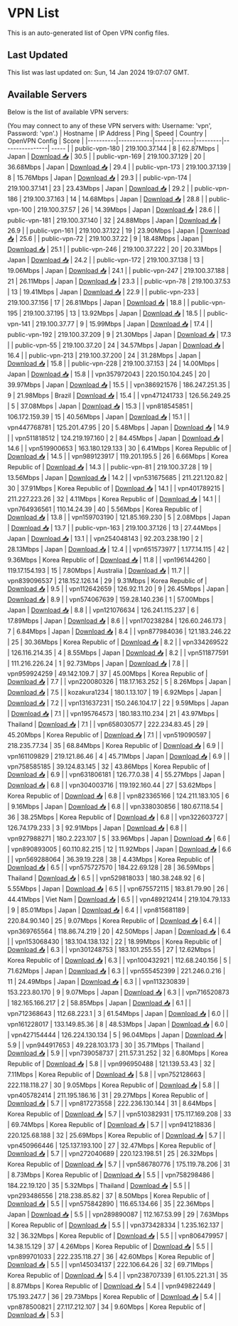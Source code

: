 # VPN List

This is an auto-generated list of Open VPN config files.

## Last Updated

This list was last updated on: Sun, 14 Jan 2024 19:07:07 GMT.

## Available Servers

Below is the list of available VPN servers:

(You may connect to any of these VPN servers with: Username: 'vpn', Password: 'vpn'.)
| Hostname | IP Address | Ping | Speed | Country | OpenVPN Config | Score |
|----------|------------|------|-------|---------|----------------| ----- |
| public-vpn-180 | 219.100.37.144 | 8 | 62.87Mbps | Japan | [Download 📥](./configs/server_0_JP.ovpn) | 30.5 |
| public-vpn-169 | 219.100.37.129 | 20 | 36.68Mbps | Japan | [Download 📥](./configs/server_1_JP.ovpn) | 29.4 |
| public-vpn-173 | 219.100.37.139 | 8 | 15.76Mbps | Japan | [Download 📥](./configs/server_2_JP.ovpn) | 29.3 |
| public-vpn-174 | 219.100.37.141 | 23 | 23.43Mbps | Japan | [Download 📥](./configs/server_3_JP.ovpn) | 29.2 |
| public-vpn-186 | 219.100.37.163 | 14 | 14.68Mbps | Japan | [Download 📥](./configs/server_4_JP.ovpn) | 28.8 |
| public-vpn-100 | 219.100.37.57 | 26 | 14.39Mbps | Japan | [Download 📥](./configs/server_5_JP.ovpn) | 28.6 |
| public-vpn-181 | 219.100.37.140 | 32 | 24.88Mbps | Japan | [Download 📥](./configs/server_6_JP.ovpn) | 26.9 |
| public-vpn-161 | 219.100.37.122 | 19 | 23.90Mbps | Japan | [Download 📥](./configs/server_7_JP.ovpn) | 25.6 |
| public-vpn-72 | 219.100.37.22 | 9 | 18.48Mbps | Japan | [Download 📥](./configs/server_8_JP.ovpn) | 25.1 |
| public-vpn-246 | 219.100.37.222 | 20 | 20.33Mbps | Japan | [Download 📥](./configs/server_9_JP.ovpn) | 24.2 |
| public-vpn-172 | 219.100.37.138 | 13 | 19.06Mbps | Japan | [Download 📥](./configs/server_10_JP.ovpn) | 24.1 |
| public-vpn-247 | 219.100.37.188 | 21 | 26.11Mbps | Japan | [Download 📥](./configs/server_11_JP.ovpn) | 23.3 |
| public-vpn-78 | 219.100.37.53 | 13 | 19.41Mbps | Japan | [Download 📥](./configs/server_12_JP.ovpn) | 22.9 |
| public-vpn-233 | 219.100.37.156 | 17 | 26.81Mbps | Japan | [Download 📥](./configs/server_13_JP.ovpn) | 18.8 |
| public-vpn-195 | 219.100.37.195 | 13 | 13.92Mbps | Japan | [Download 📥](./configs/server_14_JP.ovpn) | 18.5 |
| public-vpn-141 | 219.100.37.77 | 9 | 15.99Mbps | Japan | [Download 📥](./configs/server_15_JP.ovpn) | 17.4 |
| public-vpn-192 | 219.100.37.209 | 9 | 21.30Mbps | Japan | [Download 📥](./configs/server_16_JP.ovpn) | 17.3 |
| public-vpn-55 | 219.100.37.20 | 24 | 34.57Mbps | Japan | [Download 📥](./configs/server_17_JP.ovpn) | 16.4 |
| public-vpn-213 | 219.100.37.200 | 24 | 31.28Mbps | Japan | [Download 📥](./configs/server_18_JP.ovpn) | 15.8 |
| public-vpn-228 | 219.100.37.153 | 24 | 14.00Mbps | Japan | [Download 📥](./configs/server_19_JP.ovpn) | 15.8 |
| vpn357972043 | 220.150.104.245 | 20 | 39.97Mbps | Japan | [Download 📥](./configs/server_20_JP.ovpn) | 15.5 |
| vpn386921576 | 186.247.251.35 | 9 | 21.98Mbps | Brazil | [Download 📥](./configs/server_21_BR.ovpn) | 15.4 |
| vpn471241733 | 126.56.249.25 | 5 | 37.08Mbps | Japan | [Download 📥](./configs/server_22_JP.ovpn) | 15.3 |
| vpn818545851 | 106.172.159.39 | 15 | 40.56Mbps | Japan | [Download 📥](./configs/server_23_JP.ovpn) | 15.1 |
| vpn447768781 | 125.201.47.95 | 20 | 5.48Mbps | Japan | [Download 📥](./configs/server_24_JP.ovpn) | 14.9 |
| vpn511818512 | 124.219.197.160 | 2 | 84.45Mbps | Japan | [Download 📥](./configs/server_25_JP.ovpn) | 14.6 |
| vpn519900653 | 163.180.129.133 | 30 | 6.41Mbps | Korea Republic of | [Download 📥](./configs/server_26_KR.ovpn) | 14.5 |
| vpn989123917 | 119.201.195.5 | 26 | 6.66Mbps | Korea Republic of | [Download 📥](./configs/server_27_KR.ovpn) | 14.3 |
| public-vpn-81 | 219.100.37.28 | 19 | 13.56Mbps | Japan | [Download 📥](./configs/server_28_JP.ovpn) | 14.2 |
| vpn531675685 | 211.221.120.82 | 30 | 37.91Mbps | Korea Republic of | [Download 📥](./configs/server_29_KR.ovpn) | 14.1 |
| vpn401789215 | 211.227.223.26 | 32 | 4.11Mbps | Korea Republic of | [Download 📥](./configs/server_30_KR.ovpn) | 14.1 |
| vpn764936561 | 110.14.24.39 | 40 | 5.56Mbps | Korea Republic of | [Download 📥](./configs/server_31_KR.ovpn) | 13.8 |
| vpn159703190 | 121.85.169.230 | 5 | 2.08Mbps | Japan | [Download 📥](./configs/server_32_JP.ovpn) | 13.7 |
| public-vpn-163 | 219.100.37.126 | 13 | 27.44Mbps | Japan | [Download 📥](./configs/server_33_JP.ovpn) | 13.1 |
| vpn254048143 | 92.203.238.190 | 2 | 28.13Mbps | Japan | [Download 📥](./configs/server_34_JP.ovpn) | 12.4 |
| vpn651573977 | 1.177.14.115 | 42 | 9.36Mbps | Korea Republic of | [Download 📥](./configs/server_35_KR.ovpn) | 11.8 |
| vpn196144260 | 119.17.154.193 | 15 | 7.80Mbps | Australia | [Download 📥](./configs/server_36_AU.ovpn) | 11.7 |
| vpn839096537 | 218.152.126.14 | 29 | 9.31Mbps | Korea Republic of | [Download 📥](./configs/server_37_KR.ovpn) | 9.5 |
| vpn112642659 | 126.92.11.20 | 9 | 26.45Mbps | Japan | [Download 📥](./configs/server_38_JP.ovpn) | 8.9 |
| vpn574067639 | 159.28.140.236 | 1 | 57.00Mbps | Japan | [Download 📥](./configs/server_39_JP.ovpn) | 8.8 |
| vpn121076634 | 126.241.115.237 | 6 | 17.89Mbps | Japan | [Download 📥](./configs/server_40_JP.ovpn) | 8.6 |
| vpn170238284 | 126.60.246.173 | 7 | 6.84Mbps | Japan | [Download 📥](./configs/server_41_JP.ovpn) | 8.4 |
| vpn877984036 | 121.183.246.22 | 25 | 30.36Mbps | Korea Republic of | [Download 📥](./configs/server_42_KR.ovpn) | 8.2 |
| vpn334269522 | 126.116.214.35 | 4 | 8.55Mbps | Japan | [Download 📥](./configs/server_43_JP.ovpn) | 8.2 |
| vpn511877591 | 111.216.226.24 | 1 | 92.73Mbps | Japan | [Download 📥](./configs/server_44_JP.ovpn) | 7.8 |
| vpn959924259 | 49.142.109.7 | 37 | 45.00Mbps | Korea Republic of | [Download 📥](./configs/server_45_KR.ovpn) | 7.7 |
| vpn220080326 | 118.17.163.252 | 5 | 8.26Mbps | Japan | [Download 📥](./configs/server_46_JP.ovpn) | 7.5 |
| kozakura1234 | 180.1.13.107 | 19 | 6.92Mbps | Japan | [Download 📥](./configs/server_47_JP.ovpn) | 7.2 |
| vpn131637231 | 150.246.104.17 | 22 | 9.59Mbps | Japan | [Download 📥](./configs/server_48_JP.ovpn) | 7.1 |
| vpn195764573 | 180.183.110.234 | 21 | 43.97Mbps | Thailand | [Download 📥](./configs/server_49_TH.ovpn) | 7.1 |
| vpn658030577 | 222.234.83.45 | 29 | 45.20Mbps | Korea Republic of | [Download 📥](./configs/server_50_KR.ovpn) | 7.1 |
| vpn519090597 | 218.235.77.34 | 35 | 68.84Mbps | Korea Republic of | [Download 📥](./configs/server_51_KR.ovpn) | 6.9 |
| vpn161109829 | 219.121.86.46 | 4 | 45.71Mbps | Japan | [Download 📥](./configs/server_52_JP.ovpn) | 6.9 |
| vpn758585185 | 39.124.83.145 | 32 | 43.86Mbps | Korea Republic of | [Download 📥](./configs/server_53_KR.ovpn) | 6.9 |
| vpn631806181 | 126.77.0.38 | 4 | 55.27Mbps | Japan | [Download 📥](./configs/server_54_JP.ovpn) | 6.8 |
| vpn304003716 | 119.192.160.44 | 27 | 53.62Mbps | Korea Republic of | [Download 📥](./configs/server_55_KR.ovpn) | 6.8 |
| vpn823365166 | 124.211.183.105 | 6 | 9.16Mbps | Japan | [Download 📥](./configs/server_56_JP.ovpn) | 6.8 |
| vpn338030856 | 180.67.118.54 | 36 | 38.25Mbps | Korea Republic of | [Download 📥](./configs/server_57_KR.ovpn) | 6.8 |
| vpn322603727 | 126.74.179.233 | 3 | 92.91Mbps | Japan | [Download 📥](./configs/server_58_JP.ovpn) | 6.8 |
| vpn927988271 | 180.2.223.107 | 5 | 33.96Mbps | Japan | [Download 📥](./configs/server_59_JP.ovpn) | 6.6 |
| vpn890893005 | 60.110.82.215 | 12 | 11.92Mbps | Japan | [Download 📥](./configs/server_60_JP.ovpn) | 6.6 |
| vpn569288064 | 36.39.19.228 | 38 | 4.43Mbps | Korea Republic of | [Download 📥](./configs/server_61_KR.ovpn) | 6.5 |
| vpn575727570 | 184.22.69.128 | 28 | 36.59Mbps | Thailand | [Download 📥](./configs/server_62_TH.ovpn) | 6.5 |
| vpn529818033 | 180.38.248.92 | 6 | 5.55Mbps | Japan | [Download 📥](./configs/server_63_JP.ovpn) | 6.5 |
| vpn675572115 | 183.81.79.90 | 26 | 44.41Mbps | Viet Nam | [Download 📥](./configs/server_64_VN.ovpn) | 6.5 |
| vpn489212414 | 219.104.79.133 | 9 | 85.01Mbps | Japan | [Download 📥](./configs/server_65_JP.ovpn) | 6.4 |
| vpn815681189 | 220.84.90.140 | 25 | 9.07Mbps | Korea Republic of | [Download 📥](./configs/server_66_KR.ovpn) | 6.4 |
| vpn369765564 | 118.86.74.219 | 20 | 42.50Mbps | Japan | [Download 📥](./configs/server_67_JP.ovpn) | 6.4 |
| vpn153068430 | 183.104.138.132 | 22 | 18.99Mbps | Korea Republic of | [Download 📥](./configs/server_68_KR.ovpn) | 6.3 |
| vpn301248753 | 183.101.255.55 | 27 | 12.62Mbps | Korea Republic of | [Download 📥](./configs/server_69_KR.ovpn) | 6.3 |
| vpn100432921 | 112.68.240.156 | 5 | 71.62Mbps | Japan | [Download 📥](./configs/server_70_JP.ovpn) | 6.3 |
| vpn555452399 | 221.246.0.216 | 11 | 24.49Mbps | Japan | [Download 📥](./configs/server_71_JP.ovpn) | 6.3 |
| vpn113230839 | 153.223.80.170 | 9 | 9.07Mbps | Japan | [Download 📥](./configs/server_72_JP.ovpn) | 6.3 |
| vpn716520873 | 182.165.166.217 | 2 | 58.85Mbps | Japan | [Download 📥](./configs/server_73_JP.ovpn) | 6.1 |
| vpn712368643 | 112.68.223.1 | 3 | 61.54Mbps | Japan | [Download 📥](./configs/server_74_JP.ovpn) | 6.0 |
| vpn161228017 | 133.149.85.36 | 8 | 48.53Mbps | Japan | [Download 📥](./configs/server_75_JP.ovpn) | 6.0 |
| vpn427154444 | 126.224.130.134 | 5 | 96.04Mbps | Japan | [Download 📥](./configs/server_76_JP.ovpn) | 5.9 |
| vpn944917653 | 49.228.103.173 | 30 | 35.71Mbps | Thailand | [Download 📥](./configs/server_77_TH.ovpn) | 5.9 |
| vpn739058737 | 211.57.31.252 | 32 | 6.80Mbps | Korea Republic of | [Download 📥](./configs/server_78_KR.ovpn) | 5.8 |
| vpn996950488 | 121.139.53.43 | 32 | 7.11Mbps | Korea Republic of | [Download 📥](./configs/server_79_KR.ovpn) | 5.8 |
| vpn752128663 | 222.118.118.27 | 30 | 9.05Mbps | Korea Republic of | [Download 📥](./configs/server_80_KR.ovpn) | 5.8 |
| vpn405782414 | 211.195.186.16 | 31 | 29.27Mbps | Korea Republic of | [Download 📥](./configs/server_81_KR.ovpn) | 5.7 |
| vpn817273558 | 222.236.130.144 | 31 | 8.64Mbps | Korea Republic of | [Download 📥](./configs/server_82_KR.ovpn) | 5.7 |
| vpn510382931 | 175.117.169.208 | 33 | 69.74Mbps | Korea Republic of | [Download 📥](./configs/server_83_KR.ovpn) | 5.7 |
| vpn941218836 | 220.125.68.188 | 32 | 25.69Mbps | Korea Republic of | [Download 📥](./configs/server_84_KR.ovpn) | 5.7 |
| vpn450966446 | 125.137.193.100 | 27 | 32.47Mbps | Korea Republic of | [Download 📥](./configs/server_85_KR.ovpn) | 5.7 |
| vpn272040689 | 220.123.198.51 | 25 | 26.32Mbps | Korea Republic of | [Download 📥](./configs/server_86_KR.ovpn) | 5.7 |
| vpn586780776 | 175.119.78.206 | 31 | 8.73Mbps | Korea Republic of | [Download 📥](./configs/server_87_KR.ovpn) | 5.5 |
| vpn758298486 | 184.22.19.120 | 35 | 5.32Mbps | Thailand | [Download 📥](./configs/server_88_TH.ovpn) | 5.5 |
| vpn293486556 | 218.238.85.82 | 37 | 8.50Mbps | Korea Republic of | [Download 📥](./configs/server_89_KR.ovpn) | 5.5 |
| vpn575842890 | 116.65.134.66 | 35 | 22.36Mbps | Japan | [Download 📥](./configs/server_90_JP.ovpn) | 5.5 |
| vpn289890087 | 112.167.53.99 | 29 | 7.63Mbps | Korea Republic of | [Download 📥](./configs/server_91_KR.ovpn) | 5.5 |
| vpn373428334 | 1.235.162.137 | 32 | 36.32Mbps | Korea Republic of | [Download 📥](./configs/server_92_KR.ovpn) | 5.5 |
| vpn806479957 | 14.38.15.129 | 37 | 4.26Mbps | Korea Republic of | [Download 📥](./configs/server_93_KR.ovpn) | 5.5 |
| vpn899701033 | 222.235.118.27 | 36 | 42.60Mbps | Korea Republic of | [Download 📥](./configs/server_94_KR.ovpn) | 5.5 |
| vpn145034137 | 222.106.64.26 | 32 | 69.71Mbps | Korea Republic of | [Download 📥](./configs/server_95_KR.ovpn) | 5.4 |
| vpn238707339 | 61.105.221.31 | 35 | 8.87Mbps | Korea Republic of | [Download 📥](./configs/server_96_KR.ovpn) | 5.4 |
| vpn949822449 | 175.193.247.7 | 36 | 29.73Mbps | Korea Republic of | [Download 📥](./configs/server_97_KR.ovpn) | 5.4 |
| vpn878500821 | 27.117.212.107 | 34 | 9.60Mbps | Korea Republic of | [Download 📥](./configs/server_98_KR.ovpn) | 5.3 |
